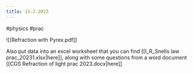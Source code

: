 ```yaml
---
title: 13-2-2023
---
```

#physics #prac

![[Refraction with Pyrex.pdf]]

Also put data into an excel worksheet that you can find [[I_R_Snells law prac_20231.xlsx|here]], along with some questions from a word document [[CGS Refraction of light prac 2023.docx|here]]